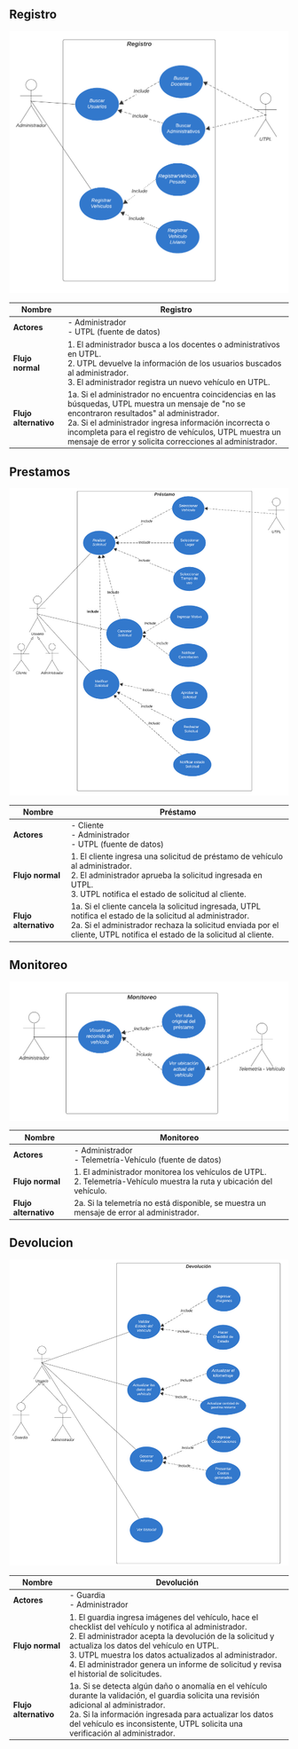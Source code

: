 ## Registro
![Registro](https://github.com/DevSpheree/Car-Loan/blob/c495ad4306f3ba0424ab9b9062779200b51c3151/Modelos%20y%20Diagramas/Casos%20de%20Uso/Caso%20de%20uso%20-%20Registro.png)

| **Nombre**           | Registro                                         |
|-----------------------|-------------------------------------------------|
| **Actores**          | - Administrador<br>- UTPL (fuente de datos)      |
| **Flujo normal**     | 1. El administrador busca a los docentes o administrativos en UTPL.<br>2. UTPL devuelve la información de los usuarios buscados al administrador.<br>3. El administrador registra un nuevo vehículo en UTPL. |
| **Flujo alternativo**| 1a. Si el administrador no encuentra coincidencias en las búsquedas, UTPL muestra un mensaje de "no se encontraron resultados" al administrador.<br>2a. Si el administrador ingresa información incorrecta o incompleta para el registro de vehículos, UTPL muestra un mensaje de error y solicita correcciones al administrador. |

## Prestamos
![Prestamos](https://github.com/DevSpheree/Car-Loan/blob/c495ad4306f3ba0424ab9b9062779200b51c3151/Modelos%20y%20Diagramas/Casos%20de%20Uso/Caso%20de%20uso%20-%20Prestamo.png)

| **Nombre**           | Préstamo                                         |
|-----------------------|-------------------------------------------------|
| **Actores**          | - Cliente<br>- Administrador<br>- UTPL (fuente de datos) |
| **Flujo normal**     | 1. El cliente ingresa una solicitud de préstamo de vehículo al administrador.<br>2. El administrador aprueba la solicitud ingresada en UTPL.<br>3. UTPL notifica el estado de solicitud al cliente. |
| **Flujo alternativo**| 1a. Si el cliente cancela la solicitud ingresada, UTPL notifica el estado de la solicitud al administrador.<br>2a. Si el administrador rechaza la solicitud enviada por el cliente, UTPL notifica el estado de la solicitud al cliente. |

## Monitoreo
![Monitoreo](https://github.com/DevSpheree/Car-Loan/blob/c495ad4306f3ba0424ab9b9062779200b51c3151/Modelos%20y%20Diagramas/Casos%20de%20Uso/Caso%20de%20uso%20-%20Monitoreo.png)

| **Nombre**           | Monitoreo                                        |
|-----------------------|-------------------------------------------------|
| **Actores**          | - Administrador<br>- Telemetría-Vehículo (fuente de datos) |
| **Flujo normal**     | 1. El administrador monitorea los vehículos de UTPL.<br>2. Telemetría-Vehículo muestra la ruta y ubicación del vehículo. |
| **Flujo alternativo**| 2a. Si la telemetría no está disponible, se muestra un mensaje de error al administrador. |

## Devolucion
![Devolucion](https://github.com/DevSpheree/Car-Loan/blob/c495ad4306f3ba0424ab9b9062779200b51c3151/Modelos%20y%20Diagramas/Casos%20de%20Uso/Caso%20de%20uso%20-%20Devolucion.png)

| **Nombre**           | Devolución                                       |
|-----------------------|-------------------------------------------------|
| **Actores**          | - Guardia<br>- Administrador                     |
| **Flujo normal**     | 1. El guardia ingresa imágenes del vehículo, hace el checklist del vehículo y notifica al administrador.<br>2. El administrador acepta la devolución de la solicitud y actualiza los datos del vehículo en UTPL.<br>3. UTPL muestra los datos actualizados al administrador.<br>4. El administrador genera un informe de solicitud y revisa el historial de solicitudes. |
| **Flujo alternativo**| 1a. Si se detecta algún daño o anomalía en el vehículo durante la validación, el guardia solicita una revisión adicional al administrador.<br>2a. Si la información ingresada para actualizar los datos del vehículo es inconsistente, UTPL solicita una verificación al administrador. |

                                              







